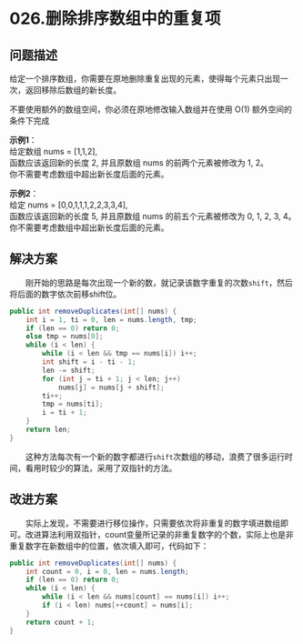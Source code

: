 # 026.删除排序数组中的重复项

## **问题描述**  

给定一个排序数组，你需要在原地删除重复出现的元素，使得每个元素只出现一次，返回移除后数组的新长度。

不要使用额外的数组空间，你必须在原地修改输入数组并在使用 O(1) 额外空间的条件下完成

**示例1**：  
给定数组 nums = [1,1,2],  
函数应该返回新的长度 2, 并且原数组 nums 的前两个元素被修改为 1, 2。  
你不需要考虑数组中超出新长度后面的元素。  

**示例2**：  
给定 nums = [0,0,1,1,1,2,2,3,3,4],  
函数应该返回新的长度 5, 并且原数组 nums 的前五个元素被修改为 0, 1, 2, 3, 4。  
你不需要考虑数组中超出新长度后面的元素。  

## **解决方案**

&emsp;&emsp;刚开始的思路是每次出现一个新的数，就记录该数字重复的次数`shift`，然后将后面的数字依次前移shift位。

```java
public int removeDuplicates(int[] nums) {
    int i = 1, ti = 0, len = nums.length, tmp;
    if (len == 0) return 0;
    else tmp = nums[0];
    while (i < len) {
        while (i < len && tmp == nums[i]) i++;
        int shift = i - ti - 1;
        len -= shift;
        for (int j = ti + 1; j < len; j++)
            nums[j] = nums[j + shift];
        ti++;
        tmp = nums[ti];
        i = ti + 1;
    }
    return len;
}
```

&emsp;&emsp;这种方法每次有一个新的数字都进行`shift`次数组的移动，浪费了很多运行时间，看用时较少的算法，采用了双指针的方法。

## **改进方案**  

&emsp;&emsp;实际上发现，不需要进行移位操作，只需要依次将非重复的数字填进数组即可。改进算法利用双指针，count变量所记录的非重复数字的个数，实际上也是非重复数字在新数组中的位置，依次填入即可，代码如下：

```java
public int removeDuplicates(int[] nums) {
    int count = 0, i = 0, len = nums.length;
    if (len == 0) return 0;
    while (i < len) {
        while (i < len && nums[count] == nums[i]) i++;
        if (i < len) nums[++count] = nums[i];
    }
    return count + 1;
}
```